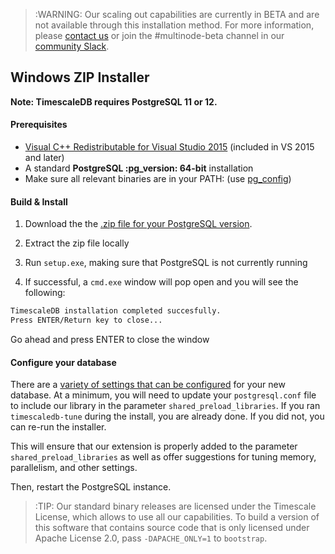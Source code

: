 >:WARNING: Our scaling out capabilities are currently in BETA and
are not available through this installation method. For more information,
please [contact us][contact] or join the #multinode-beta channel in our 
[community Slack][slack].

## Windows ZIP Installer [](installation-windows)

**Note: TimescaleDB requires PostgreSQL 11 or 12.**

#### Prerequisites

- [Visual C++ Redistributable for Visual Studio 2015][c_plus] (included in VS 2015 and later)
- A standard **PostgreSQL :pg_version: 64-bit** installation
- Make sure all relevant binaries are in your PATH: (use [pg_config][])

#### Build & Install

1. Download the the [.zip file for your PostgreSQL version][windows-dl].

1. Extract the zip file locally

1. Run `setup.exe`, making sure that PostgreSQL is not currently running

1. If successful, a `cmd.exe` window will pop open and you will see the following:
```bash
TimescaleDB installation completed succesfully.
Press ENTER/Return key to close...
```
Go ahead and press ENTER to close the window

#### Configure your database

There are a [variety of settings that can be configured][config] for your
new database. At a minimum, you will need to update your `postgresql.conf`
file to include our library in the parameter `shared_preload_libraries`.
If you ran `timescaledb-tune` during the install, you are already done.
If you did not, you can re-run the installer.

This will ensure that our extension is properly added to the parameter
`shared_preload_libraries` as well as offer suggestions for tuning memory,
parallelism, and other settings.

Then, restart the PostgreSQL instance.

>:TIP: Our standard binary releases are licensed under the Timescale License,
which allows to use all our capabilities.
To build a version of this software that contains
source code that is only licensed under Apache License 2.0, pass `-DAPACHE_ONLY=1`
to `bootstrap`.   

[c_plus]: https://www.microsoft.com/en-us/download/details.aspx?id=48145
[pg_config]: https://www.postgresql.org/docs/10/static/app-pgconfig.html
[windows-dl]:  https://timescalereleases.blob.core.windows.net/windows/timescaledb-postgresql-:pg_version:_x.y.z-windows-amd64.zip
[config]: /getting-started/configuring
[contact]: https://www.timescale.com/contact
[slack]: https://slack.timescale.com/
